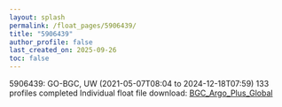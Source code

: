```yaml
---
layout: splash
permalink: /float_pages/5906439/
title: "5906439"
author_profile: false
last_created_on: 2025-09-26
toc: false
---
```

 
5906439: GO-BGC, UW (2021-05-07T08:04 to 2024-12-18T07:59)
133 profiles completed
Individual float file download: [BGC_Argo_Plus_Global](https://ftp.soest.hawaii.edu/bgc_argo_plus/Individual_Floats/outliers_removed/5906439_Sprof_processed.nc)
